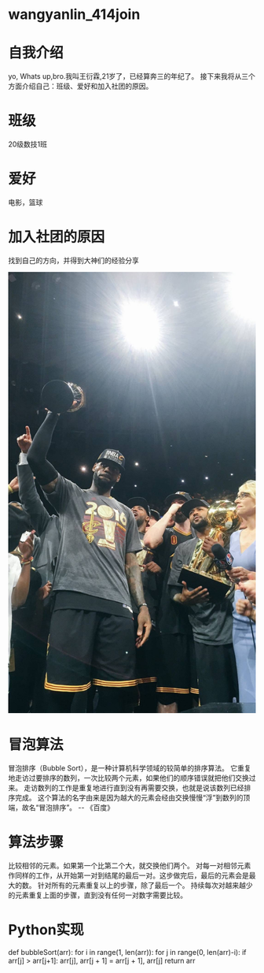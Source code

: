 # wangyanlin_414join



# 自我介绍
yo, Whats up,bro.我叫王衍霖,21岁了，已经算奔三的年纪了。
接下来我将从三个方面介绍自己：班级、爱好和加入社团的原因。

# 班级
20级数技1班


# 爱好
电影，篮球


# 加入社团的原因
找到自己的方向，并得到大神们的经验分享


![LeBron](https://github.com/JackWTR23/wangyanlin_414join/blob/main/2018-01-13%20064239.jpg?raw=true)

# 冒泡算法
  冒泡排序（Bubble Sort），是一种计算机科学领域的较简单的排序算法。
  它重复地走访过要排序的数列，一次比较两个元素，如果他们的顺序错误就把他们交换过来。
  走访数列的工作是重复地进行直到没有再需要交换，也就是说该数列已经排序完成。
  这个算法的名字由来是因为越大的元素会经由交换慢慢“浮”到数列的顶端，故名“冒泡排序”。 -- 《百度》
  
  
# 算法步骤
比较相邻的元素。如果第一个比第二个大，就交换他们两个。
对每一对相邻元素作同样的工作，从开始第一对到结尾的最后一对。这步做完后，最后的元素会是最大的数。
针对所有的元素重复以上的步骤，除了最后一个。
持续每次对越来越少的元素重复上面的步骤，直到没有任何一对数字需要比较。


# Python实现
def bubbleSort(arr):
    for i in range(1, len(arr)):
        for j in range(0, len(arr)-i):
            if arr[j] > arr[j+1]:
                arr[j], arr[j + 1] = arr[j + 1], arr[j]
    return arr








